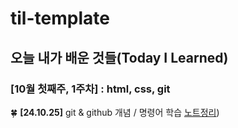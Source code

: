 # til-template

## 오늘 내가 배운 것들(Today I Learned)

### [10월 첫째주, 1주차] : html, css, git

🍀 **[24.10.25]** git & github 개념 / 명령어 학습 [노트정리](https://github.com/boojang/semi-till/blob/c20ef2553cbe7436c2be04b94e7324eba3930b8c/Oct/24-10-25.md))
